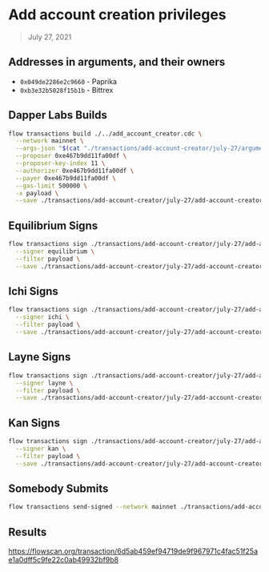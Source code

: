 # Add account creation privileges

> July 27, 2021

## Addresses in arguments, and their owners

- `0x049de2286e2c9660` - Paprika
- `0xb3e32b5028f15b1b` - Bittrex

## Dapper Labs Builds

```sh
flow transactions build ./../add_account_creator.cdc \
  --network mainnet \
  --args-json "$(cat "./transactions/add-account-creator/july-27/arguments.json")" \
  --proposer 0xe467b9dd11fa00df \
  --proposer-key-index 11 \
  --authorizer 0xe467b9dd11fa00df \
  --payer 0xe467b9dd11fa00df \
  --gas-limit 500000 \
  -x payload \
  --save ./transactions/add-account-creator/july-27/add-account-creator-july-27-unsigned.rlp
```

## Equilibrium Signs

```sh
flow transactions sign ./transactions/add-account-creator/july-27/add-account-creator-july-27-unsigned.rlp \
  --signer equilibrium \
  --filter payload \
  --save ./transactions/add-account-creator/july-27/add-account-creator-july-27-sig-1.rlp
```

## Ichi Signs

```sh
flow transactions sign ./transactions/add-account-creator/july-27/add-account-creator-july-27-sig-1.rlp \
  --signer ichi \
  --filter payload \
  --save ./transactions/add-account-creator/july-27/add-account-creator-july-27-sig-2.rlp
```

## Layne Signs

```sh
flow transactions sign ./transactions/add-account-creator/july-27/add-account-creator-july-27-sig-2.rlp \
  --signer layne \
  --filter payload \
  --save ./transactions/add-account-creator/july-27/add-account-creator-july-27-sig-3.rlp
```

## Kan Signs

```sh
flow transactions sign ./transactions/add-account-creator/july-27/add-account-creator-july-27-sig-3.rlp \
  --signer kan \
  --filter payload \
  --save ./transactions/add-account-creator/july-27/add-account-creator-july-27-sig-complete.rlp
```


## Somebody Submits

```sh
flow transactions send-signed --network mainnet ./transactions/add-account-creator/july-27/add-account-creator-july-27-sig-complete.rlp
```

## Results

https://flowscan.org/transaction/6d5ab459ef94719de9f967971c4fac51f25ae1a0dff5c9fe22c0ab49932bf9b8
